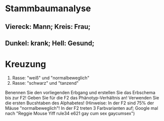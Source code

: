 # Stammbaumanalyse

## Viereck: Mann; Kreis: Frau;
## Dunkel: krank; Hell: Gesund;

# Kreuzung

1. Rasse: "weiß" und "normalbeweglich"
2. Rasse: "schwarz" und "tanzend"

Benennen Sie den vorliegenden Erbgang und erstellen Sie das Erbschema bis zur F2!
Geben Sie für die F2 das Phänotyp-Verhältnis an!
Verwenden Sie die ersten Bucshtaben des Alphabetes!
(Hinweise: In der F2 sind 75% der Mäuse "normalbeweglich"! In der F2 treten 3 Farbvarianten auf; Google mal nach "Reggie Mouse Yiff rule34 e621 gay cum sex gaycumsex")

